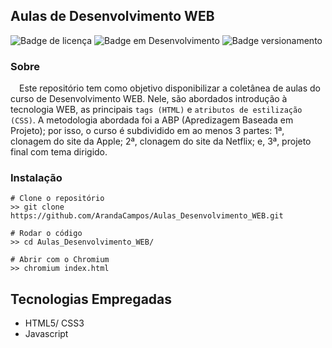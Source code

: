 ## Aulas de Desenvolvimento WEB
![Badge de licença](http://img.shields.io/static/v1?label=LICENÇA&message=GNU&color=sucess&style=for-the-badge)   ![Badge em Desenvolvimento](http://img.shields.io/static/v1?label=STATUS&message=EM%20DESENVOLVIMENTO&color=yellowgreen&style=for-the-badge)   ![Badge versionamento](http://img.shields.io/static/v1?label=VERSAO&message=1.0&color=sucess&style=for-the-badge)

### Sobre

&emsp;Este repositório tem como objetivo disponibilizar a coletânea de aulas do curso de Desenvolvimento WEB. Nele, são abordados introdução à tecnologia WEB, as principais `tags (HTML)` e `atributos de estilização (CSS)`. A metodologia abordada foi a ABP (Apredizagem Baseada em Projeto); por isso, o curso é subdividido em ao menos 3 partes:  1ª, clonagem do site da Apple; 2ª, clonagem do site da Netflix; e, 3ª, projeto final com tema dirigido.

### Instalação
  
    # Clone o repositório
    >> git clone https://github.com/ArandaCampos/Aulas_Desenvolvimento_WEB.git 

    # Rodar o código
    >> cd Aulas_Desenvolvimento_WEB/
    
    # Abrir com o Chromium
    >> chromium index.html
  

## Tecnologias Empregadas

* HTML5/ CSS3
* Javascript
